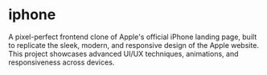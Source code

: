 # iphone
A pixel-perfect frontend clone of Apple's official iPhone landing page, built to replicate the sleek, modern, and responsive design of the Apple website. This project showcases advanced UI/UX techniques, animations, and responsiveness across devices.
